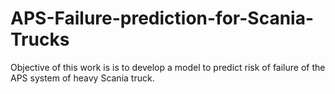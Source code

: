 # APS-Failure-prediction-for-Scania-Trucks
Objective of this work is is to develop a model to predict risk of failure of the APS system of heavy Scania truck.
